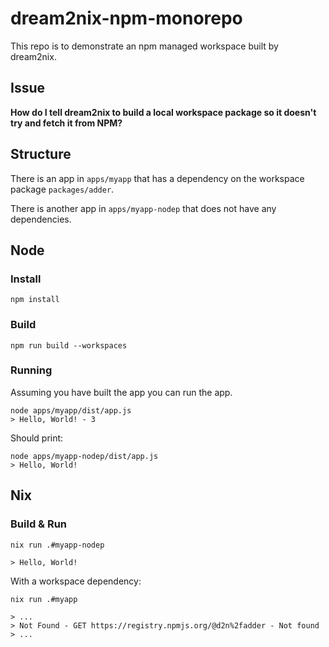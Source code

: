 # dream2nix-npm-monorepo

This repo is to demonstrate an npm managed workspace built by dream2nix. 

## Issue

**How do I tell dream2nix to build a local workspace package so it doesn't try and fetch it from NPM?**

## Structure

There is an app in `apps/myapp` that has a dependency on the workspace package `packages/adder`. 

There is another app in `apps/myapp-nodep` that does not have any dependencies.  

## Node 

### Install

```
npm install
```

### Build 

```
npm run build --workspaces
```


### Running

Assuming you have built the app you can run the app. 

```
node apps/myapp/dist/app.js
> Hello, World! - 3
```

Should print:

```
node apps/myapp-nodep/dist/app.js
> Hello, World!
```

## Nix 


### Build & Run

```
nix run .#myapp-nodep 

> Hello, World!
```

With a workspace dependency: 

```
nix run .#myapp 

> ...
> Not Found - GET https://registry.npmjs.org/@d2n%2fadder - Not found
> ...
```


